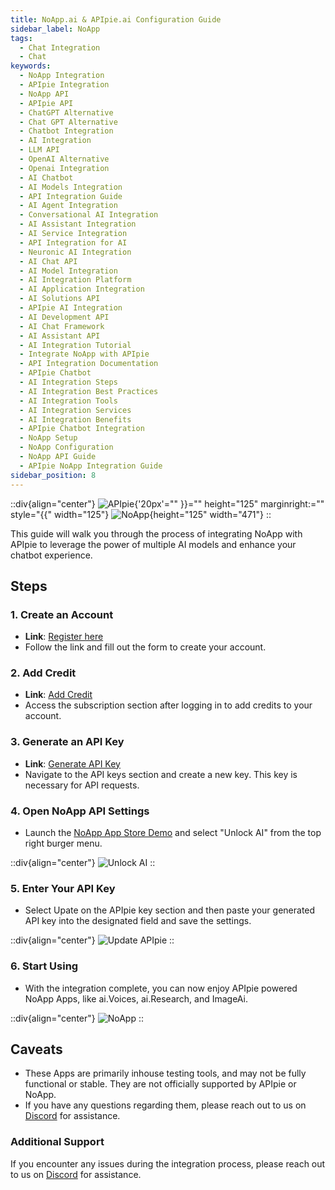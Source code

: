```yaml
---
title: NoApp.ai & APIpie.ai Configuration Guide
sidebar_label: NoApp
tags:
  - Chat Integration
  - Chat
keywords:
  - NoApp Integration
  - APIpie Integration
  - NoApp API
  - APIpie API
  - ChatGPT Alternative
  - Chat GPT Alternative
  - Chatbot Integration
  - AI Integration
  - LLM API
  - OpenAI Alternative
  - Openai Integration
  - AI Chatbot
  - AI Models Integration
  - API Integration Guide
  - AI Agent Integration
  - Conversational AI Integration
  - AI Assistant Integration
  - AI Service Integration
  - API Integration for AI
  - Neuronic AI Integration
  - AI Chat API
  - AI Model Integration
  - AI Integration Platform
  - AI Application Integration
  - AI Solutions API
  - APIpie AI Integration
  - AI Development API
  - AI Chat Framework
  - AI Assistant API
  - AI Integration Tutorial
  - Integrate NoApp with APIpie
  - API Integration Documentation
  - APIpie Chatbot
  - AI Integration Steps
  - AI Integration Best Practices
  - AI Integration Tools
  - AI Integration Services
  - AI Integration Benefits
  - APIpie Chatbot Integration
  - NoApp Setup
  - NoApp Configuration
  - NoApp API Guide
  - APIpie NoApp Integration Guide
sidebar_position: 8
---
```


::div{align="center"}
![APIpie](/docs/img/apipie-logo.png){'20px'="" }}="" height="125" marginright:="" style="{{" width="125"} ![NoApp](/docs/img/Integrations/NoApp/NoApp.png){height="125" width="471"}
::

This guide will walk you through the process of integrating NoApp with APIpie to leverage the power of multiple AI models and enhance your chatbot experience.

## Steps

### 1. Create an Account

- **Link**: [Register here](https://apipie.ai/dashboard/auth/register)
- Follow the link and fill out the form to create your account.

### 2. Add Credit

- **Link**: [Add Credit](https://apipie.ai/dashboard/profile/subscribe)
- Access the subscription section after logging in to add credits to your account.

### 3. Generate an API Key

- **Link**: [Generate API Key](https://apipie.ai/dashboard/profile/api-keys)
- Navigate to the API keys section and create a new key. This key is necessary for API requests.

### 4. Open NoApp API Settings

- Launch the [NoApp App Store Demo](hhttps://noapp.ai/) and select "Unlock AI" from the top right burger menu.

::div{align="center"}
![Unlock AI](/docs/img/Integrations/NoApp/Unlock-AI.png)
::

### 5. Enter Your API Key

- Select Upate on the APIpie key section and then paste your generated API key into the designated field and save the settings.

::div{align="center"}
![Update APIpie](/docs/img/Integrations/NoApp/Update-APIPIE.png)
::

### 6. Start Using

- With the integration complete, you can now enjoy APIpie powered NoApp Apps, like ai.Voices, ai.Research, and ImageAi.

::div{align="center"}
![NoApp](/docs/img/Integrations/NoApp/Noapp-Apps.png)
::

## Caveats

- These Apps are primarily inhouse testing tools, and may not be fully functional or stable. They are not officially supported by APIpie or NoApp.
- If you have any questions regarding them, please reach out to us on [Discord](https://discord.gg/hs82THc9Tw) for assistance.

### Additional Support

If you encounter any issues during the integration process, please reach out to us on [Discord](https://discord.gg/hs82THc9Tw) for assistance.
